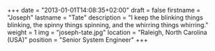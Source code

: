 +++
date = "2013-01-01T14:08:35+02:00"
draft = false
firstname = "Joseph"
lastname = "Tate"
description = "I keep the blinking things blinking, the spinny things spinning, and the whirring things whirring."
weight = 1
img = "joseph-tate.jpg"
location = "Raleigh, North Carolina (USA)"
position = "Senior System Engineer"
+++
